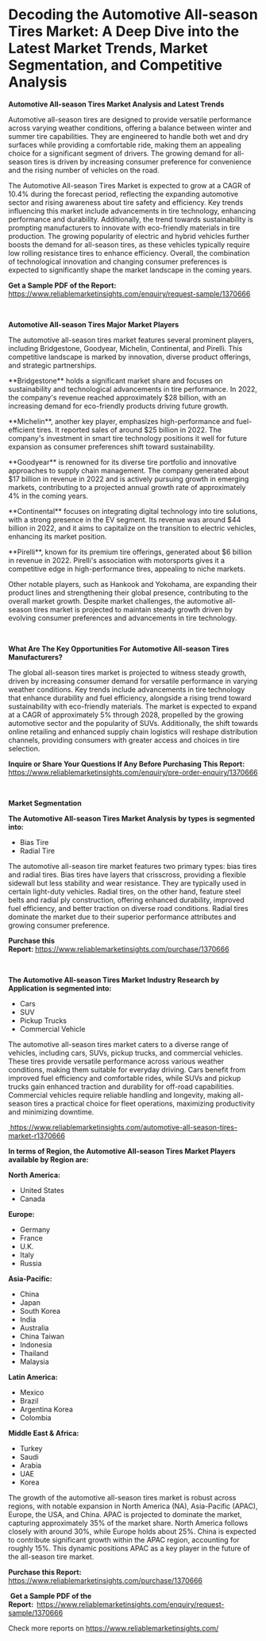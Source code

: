<p><h1>Decoding the Automotive All-season Tires Market: A Deep Dive into the Latest Market Trends, Market Segmentation, and Competitive Analysis</h1></p><p><strong>Automotive All-season Tires Market Analysis and Latest Trends</strong></p>
<p><p>Automotive all-season tires are designed to provide versatile performance across varying weather conditions, offering a balance between winter and summer tire capabilities. They are engineered to handle both wet and dry surfaces while providing a comfortable ride, making them an appealing choice for a significant segment of drivers. The growing demand for all-season tires is driven by increasing consumer preference for convenience and the rising number of vehicles on the road.</p><p>The Automotive All-season Tires Market is expected to grow at a CAGR of 10.4% during the forecast period, reflecting the expanding automotive sector and rising awareness about tire safety and efficiency. Key trends influencing this market include advancements in tire technology, enhancing performance and durability. Additionally, the trend towards sustainability is prompting manufacturers to innovate with eco-friendly materials in tire production. The growing popularity of electric and hybrid vehicles further boosts the demand for all-season tires, as these vehicles typically require low rolling resistance tires to enhance efficiency. Overall, the combination of technological innovation and changing consumer preferences is expected to significantly shape the market landscape in the coming years.</p></p>
<p><strong>Get a Sample PDF of the Report:&nbsp;</strong> <a href="https://www.reliablemarketinsights.com/enquiry/request-sample/1370666?utm_campaign=2133&utm_medium=2&utm_source=Github&utm_content=ia&utm_term=22032025&utm_id=automotive-all-season-tires">https://www.reliablemarketinsights.com/enquiry/request-sample/1370666</a></p>
<p>&nbsp;</p>
<p><strong>Automotive All-season Tires Major Market Players</strong></p>
<p><p>The automotive all-season tires market features several prominent players, including Bridgestone, Goodyear, Michelin, Continental, and Pirelli. This competitive landscape is marked by innovation, diverse product offerings, and strategic partnerships.</p><p>**Bridgestone** holds a significant market share and focuses on sustainability and technological advancements in tire performance. In 2022, the company's revenue reached approximately $28 billion, with an increasing demand for eco-friendly products driving future growth.</p><p>**Michelin**, another key player, emphasizes high-performance and fuel-efficient tires. It reported sales of around $25 billion in 2022. The company's investment in smart tire technology positions it well for future expansion as consumer preferences shift toward sustainability.</p><p>**Goodyear** is renowned for its diverse tire portfolio and innovative approaches to supply chain management. The company generated about $17 billion in revenue in 2022 and is actively pursuing growth in emerging markets, contributing to a projected annual growth rate of approximately 4% in the coming years.</p><p>**Continental** focuses on integrating digital technology into tire solutions, with a strong presence in the EV segment. Its revenue was around $44 billion in 2022, and it aims to capitalize on the transition to electric vehicles, enhancing its market position.</p><p>**Pirelli**, known for its premium tire offerings, generated about $6 billion in revenue in 2022. Pirelli's association with motorsports gives it a competitive edge in high-performance tires, appealing to niche markets.</p><p>Other notable players, such as Hankook and Yokohama, are expanding their product lines and strengthening their global presence, contributing to the overall market growth. Despite market challenges, the automotive all-season tires market is projected to maintain steady growth driven by evolving consumer preferences and advancements in tire technology.</p></p>
<p>&nbsp;</p>
<p><strong>What Are The Key Opportunities For Automotive All-season Tires Manufacturers?</strong></p>
<p><p>The global all-season tires market is projected to witness steady growth, driven by increasing consumer demand for versatile performance in varying weather conditions. Key trends include advancements in tire technology that enhance durability and fuel efficiency, alongside a rising trend toward sustainability with eco-friendly materials. The market is expected to expand at a CAGR of approximately 5% through 2028, propelled by the growing automotive sector and the popularity of SUVs. Additionally, the shift towards online retailing and enhanced supply chain logistics will reshape distribution channels, providing consumers with greater access and choices in tire selection.</p></p>
<p><strong>Inquire or Share Your Questions If Any Before Purchasing This Report:</strong> <a href="https://www.reliablemarketinsights.com/enquiry/pre-order-enquiry/1370666?utm_campaign=2133&utm_medium=2&utm_source=Github&utm_content=ia&utm_term=22032025&utm_id=automotive-all-season-tires">https://www.reliablemarketinsights.com/enquiry/pre-order-enquiry/1370666</a></p>
<p>&nbsp;</p>
<p><strong>Market Segmentation</strong></p>
<p><strong>The Automotive All-season Tires Market Analysis by types is segmented into:</strong></p>
<p><ul><li>Bias Tire</li><li>Radial Tire</li></ul></p>
<p><p>The automotive all-season tire market features two primary types: bias tires and radial tires. Bias tires have layers that crisscross, providing a flexible sidewall but less stability and wear resistance. They are typically used in certain light-duty vehicles. Radial tires, on the other hand, feature steel belts and radial ply construction, offering enhanced durability, improved fuel efficiency, and better traction on diverse road conditions. Radial tires dominate the market due to their superior performance attributes and growing consumer preference.</p></p>
<p><strong>Purchase this Report:&nbsp;</strong><a href="https://www.reliablemarketinsights.com/purchase/1370666?utm_campaign=2133&utm_medium=2&utm_source=Github&utm_content=ia&utm_term=22032025&utm_id=automotive-all-season-tires">https://www.reliablemarketinsights.com/purchase/1370666</a></p>
<p>&nbsp;</p>
<p><strong>The Automotive All-season Tires Market Industry Research by Application is segmented into:</strong></p>
<p><ul><li>Cars</li><li>SUV</li><li>Pickup Trucks</li><li>Commercial Vehicle</li></ul></p>
<p><p>The automotive all-season tires market caters to a diverse range of vehicles, including cars, SUVs, pickup trucks, and commercial vehicles. These tires provide versatile performance across various weather conditions, making them suitable for everyday driving. Cars benefit from improved fuel efficiency and comfortable rides, while SUVs and pickup trucks gain enhanced traction and durability for off-road capabilities. Commercial vehicles require reliable handling and longevity, making all-season tires a practical choice for fleet operations, maximizing productivity and minimizing downtime.</p></p>
<p><a href="https://www.reliablemarketinsights.com/automotive-all-season-tires-market-r1370666?utm_campaign=2133&utm_medium=2&utm_source=Github&utm_content=ia&utm_term=22032025&utm_id=automotive-all-season-tires">&nbsp;https://www.reliablemarketinsights.com/automotive-all-season-tires-market-r1370666</a></p>
<p><strong>In terms of Region, the Automotive All-season Tires Market Players available by Region are:</strong></p>
<p>
    <p> <strong> North America: </strong>
        <ul>
            <li>United States</li>
            <li>Canada</li>
        </ul>
        </p> 
    <p> <strong> Europe: </strong>
        <ul>
            <li>Germany</li>
            <li>France</li>
            <li>U.K.</li>
            <li>Italy</li>
            <li>Russia</li>
        </ul>
        </p> 
    <p> <strong> Asia-Pacific: </strong>
        <ul>
            <li>China</li>
            <li>Japan</li>
            <li>South Korea</li>
            <li>India</li>
            <li>Australia</li>
            <li>China Taiwan</li>
            <li>Indonesia</li>
            <li>Thailand</li>
            <li>Malaysia</li>
        </ul>
        </p> 
    <p> <strong> Latin America: </strong>
        <ul>
            <li>Mexico</li>
            <li>Brazil</li>
            <li>Argentina Korea</li>
            <li>Colombia</li>
        </ul>
        </p> 
    <p> <strong> Middle East & Africa: </strong>
        <ul>
            <li>Turkey</li>
            <li>Saudi</li>
            <li>Arabia</li>
            <li>UAE</li>
            <li>Korea</li>
        </ul>
    </p>
    </p>
<p><p>The growth of the automotive all-season tires market is robust across regions, with notable expansion in North America (NA), Asia-Pacific (APAC), Europe, the USA, and China. APAC is projected to dominate the market, capturing approximately 35% of the market share. North America follows closely with around 30%, while Europe holds about 25%. China is expected to contribute significant growth within the APAC region, accounting for roughly 15%. This dynamic positions APAC as a key player in the future of the all-season tire market.</p></p>
<p><strong>Purchase this Report: </strong><a href="https://www.reliablemarketinsights.com/purchase/1370666?utm_campaign=2133&utm_medium=2&utm_source=Github&utm_content=ia&utm_term=22032025&utm_id=automotive-all-season-tires">https://www.reliablemarketinsights.com/purchase/1370666</a></p>
<p>&nbsp;<strong>Get a Sample PDF of the Report:&nbsp;&nbsp;</strong><a href="https://www.reliablemarketinsights.com/enquiry/request-sample/1370666?utm_campaign=2133&utm_medium=2&utm_source=Github&utm_content=ia&utm_term=22032025&utm_id=automotive-all-season-tires">https://www.reliablemarketinsights.com/enquiry/request-sample/1370666</a></p>
<p><strong></strong></p>
<p>Check more reports on <a href="https://www.reliablemarketinsights.com/?utm_campaign=2133&utm_medium=2&utm_source=Github&utm_content=ia&utm_term=22032025&utm_id=automotive-all-season-tires">https://www.reliablemarketinsights.com/</a></p>